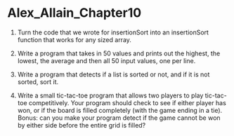 # Alex_Allain_Chapter10

1. Turn the code that we wrote for insertionSort into an insertionSort function that works for any
sized array.

2. Write a program that takes in 50 values and prints out the highest, the lowest, the average and
then all 50 input values, one per line.

3. Write a program that detects if a list is sorted or not, and if it is not sorted, sort it.

4. Write a small tic-tac-toe program that allows two players to play tic-tac-toe competitively. Your
program should check to see if either player has won, or if the board is filled completely (with
the game ending in a tie). Bonus: can you make your program detect if the game cannot be won
by either side before the entire grid is filled?
